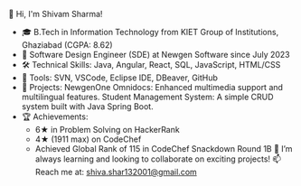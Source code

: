👋 Hi, I'm Shivam Sharma!

 - 🎓 B.Tech in Information Technology from KIET Group of Institutions, Ghaziabad (CGPA: 8.62)
 - 💼 Software Design Engineer (SDE) at Newgen Software since July 2023
 - 🛠 Technical Skills: Java, Angular, React, SQL, JavaScript, HTML/CSS
 - 🔧 Tools: SVN, VSCode, Eclipse IDE, DBeaver, GitHub
 - 🚀 Projects:
    NewgenOne Omnidocs: Enhanced multimedia support and multilingual features.
    Student Management System: A simple CRUD system built with Java Spring Boot.
 - 🏆 Achievements:
     - 6★ in Problem Solving on HackerRank
     - 4★ (1911 max) on CodeChef
     - Achieved Global Rank of 115 in CodeChef Snackdown Round 1B
🌱 I’m always learning and looking to collaborate on exciting projects!
📫 Reach me at: shiva.shar132001@gmail.com

<!---
shiv3116/shiv3116 is a ✨ special ✨ repository because its `README.md` (this file) appears on your GitHub profile.
You can click the Preview link to take a look at your changes.
--->
